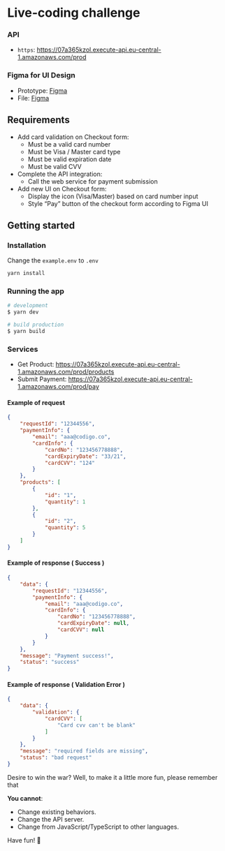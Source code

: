 # Live-coding challenge

### API

- `https`: <https://07a365kzol.execute-api.eu-central-1.amazonaws.com/prod>

### Figma for UI Design

- Prototype: [Figma](https://www.figma.com/proto/G6C6mbcEd7y1v35H87h6ex/Code-challenge-UI?node-id=15%3A2&scaling=min-zoom&page-id=0%3A1&starting-point-node-id=15%3A2)
- File: [Figma](https://www.figma.com/file/G6C6mbcEd7y1v35H87h6ex/Code-challenge-UI?node-id=0%3A1)

## Requirements

- Add card validation on Checkout form:
  - Must be a valid card number
  - Must be Visa / Master card type
  - Must be valid expiration date
  - Must be valid CVV
- Complete the API integration:
  - Call the web service for payment submission
- Add new UI on Checkout form:
  - Display the icon (Visa/Master) based on card number input
  - Style “Pay” button of the checkout form according to Figma UI

## Getting started

### Installation

Change the `example.env` to `.env`

```bash
yarn install
```

### Running the app

```bash
# development
$ yarn dev

# build production
$ yarn build
```

### Services

- Get Product: <https://07a365kzol.execute-api.eu-central-1.amazonaws.com/prod/products>
- Submit Payment: <https://07a365kzol.execute-api.eu-central-1.amazonaws.com/prod/pay>

#### Example of request

```json
{
    "requestId": "12344556",
    "paymentInfo": {
        "email": "aaa@codigo.co",
        "cardInfo": {
            "cardNo": "123456778888",
            "cardExpiryDate": "33/21",
            "cardCVV": "124"
        }
    },
    "products": [
        {
            "id": "1",
            "quantity": 1
        },
        {
            "id": "2",
            "quantity": 5
        }
    ]
}
```

#### Example of response ( Success )

```json
{
    "data": {
        "requestId": "12344556",
        "paymentInfo": {
            "email": "aaa@codigo.co",
            "cardInfo": {
                "cardNo": "123456778888",
                "cardExpiryDate": null,
                "cardCVV": null
            }
        }
    },
    "message": "Payment success!",
    "status": "success"
}
```

#### Example of response ( Validation Error )

```json
{
    "data": {
        "validation": {
            "cardCVV": [
                "Card cvv can't be blank"
            ]
        }
    },
    "message": "required fields are missing",
    "status": "bad request"
}
```

Desire to win the war? Well, to make it a little more fun, please remember that

**You cannot**:

- Change existing behaviors.
- Change the API server.
- Change from JavaScript/TypeScript to other languages.

Have fun! 🤘
